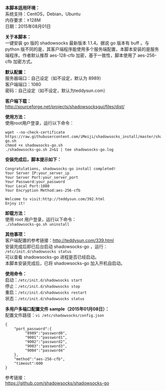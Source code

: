 **本脚本适用环境：**  
系统支持：CentOS，Debian，Ubuntu  
内存要求：≥128M  
日期：2015年08月01日  

**关于本脚本：**  
一键安装 go 版的 shadowsocks 最新版本 1.1.4。据说 go 版本有 buff 。与 python 版不同的是，其客户端程序能使用多个服务端配置，本脚本安装的是服务端程序。作者默认推荐 aes-128-cfb 加密，基于一致性，脚本使用了 aes-256-cfb 加密方式。  



**默认配置：**  
服务器端口：自己设定（如不设定，默认为 8989）  
客户端端口：1080  
密码：自己设定（如不设定，默认为teddysun.com）  

**客户端下载：**  
http://sourceforge.net/projects/shadowsocksgui/files/dist/  

**使用方法：**  
使用root用户登录，运行以下命令：  
```
wget --no-check-certificate 
https://raw.githubusercontent.com/iMeiji/shadowsocks_install/master/shadowsocks-go.sh
chmod +x shadowsocks-go.sh
./shadowsocks-go.sh 2>&1 | tee shadowsocks-go.log
```  

**安装完成后，脚本提示如下：**  
```
Congratulations, shadowsocks-go install completed!
Your Server IP:your_server_ip
Your Server Port:your_server_port
Your Password:your_password
Your Local Port:1080
Your Encryption Method:aes-256-cfb

Welcome to visit:http://teddysun.com/392.html
Enjoy it!
```  

**卸载方法：**  
使用 root 用户登录，运行以下命令：  
`./shadowsocks-go.sh uninstall`

**其他事项：**  
客户端配置的参考链接：http://teddysun.com/339.html  
安装完成后即已后台启动 shadowsocks-go ，运行：  
`/etc/init.d/shadowsocks status`  
可以查看 shadowsocks-go 进程是否已经启动。  
本脚本安装完成后，已将 shadowsocks-go 加入开机自启动。  

**使用命令：**   
启动：`/etc/init.d/shadowsocks start`  
停止：`/etc/init.d/shadowsocks stop`  
重启：`/etc/init.d/shadowsocks restart`  
状态：`/etc/init.d/shadowsocks status`  

**多用户多端口配置文件 sample（2015年01月08日）：**  
配置文件路径：`vi /etc/shadowsocks/config.json`  
```
{
    "port_password":{
         "8989":"password0",
         "9001":"password1",
         "9002":"password2",
         "9003":"password3",
         "9004":"password4"
    },
    "method":"aes-256-cfb",
    "timeout":600
}
```   
参考链接：  
https://github.com/shadowsocks/shadowsocks-go  